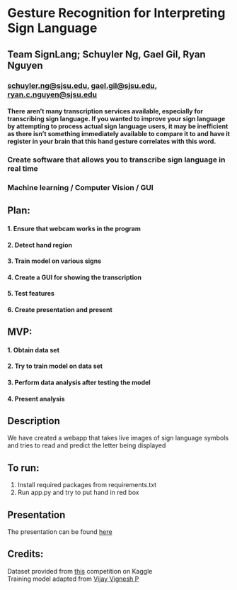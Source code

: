 # Gesture Recognition for Interpreting Sign Language

## Team SignLang; Schuyler Ng, Gael Gil, Ryan Nguyen

### schuyler.ng@sjsu.edu, gael.gil@sjsu.edu, ryan.c.nguyen@sjsu.edu

#### There aren’t many transcription services available, especially for transcribing sign language. If you wanted to improve your sign language by attempting to process actual sign language users, it may be inefficient as there isn’t something immediately available to compare it to and have it register in your brain that this hand gesture correlates with this word.

### Create software that allows you to transcribe sign language in real time

### Machine learning / Computer Vision / GUI

## Plan:

#### 1. Ensure that webcam works in the program

#### 2. Detect hand region

#### 3. Train model on various signs

#### 4. Create a GUI for showing the transcription

#### 5. Test features

#### 6. Create presentation and present

## MVP:

#### 1. Obtain data set

#### 2. Try to train model on data set

#### 3. Perform data analysis after testing the model

#### 4. Present analysis

## Description<br>
We have created a webapp that takes live images of sign language symbols and tries to read and predict the letter being displayed

## To run:
1. Install required packages from requirements.txt<br>
2. Run app.py and try to put hand in red box

## Presentation<br>
The presentation can be found [here](https://docs.google.com/presentation/d/1v8K_vxPH-3cagHdaWpYkzuoqBcduskv5j-9c_nP6eZ4/edit?usp=sharing)

## Credits:
Dataset provided from [this](https://www.kaggle.com/datasets/datamunge/sign-language-mnist) competition on Kaggle<br>
Training model adapted from [Vijay Vignesh P](https://www.kaggle.com/code/vijaypro/cnn-pytorch-96/notebook)